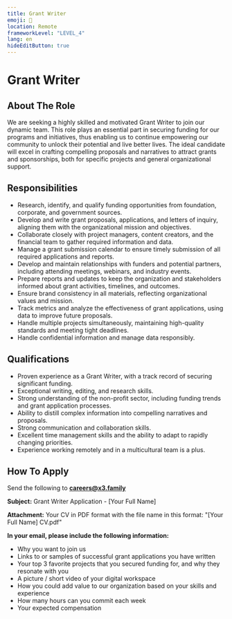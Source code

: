 ```yaml
---
title: Grant Writer
emoji: 📝
location: Remote
frameworkLevel: "LEVEL_4"
lang: en
hideEditButton: true
---
```


# Grant Writer

## About The Role

We are seeking a highly skilled and motivated Grant Writer to join our dynamic team. This role plays an essential part in securing funding for our programs and initiatives, thus enabling us to continue empowering our community to unlock their potential and live better lives. The ideal candidate will excel in crafting compelling proposals and narratives to attract grants and sponsorships, both for specific projects and general organizational support.

## Responsibilities

- Research, identify, and qualify funding opportunities from foundation, corporate, and government sources.
- Develop and write grant proposals, applications, and letters of inquiry, aligning them with the organizational mission and objectives.
- Collaborate closely with project managers, content creators, and the financial team to gather required information and data.
- Manage a grant submission calendar to ensure timely submission of all required applications and reports.
- Develop and maintain relationships with funders and potential partners, including attending meetings, webinars, and industry events.
- Prepare reports and updates to keep the organization and stakeholders informed about grant activities, timelines, and outcomes.
- Ensure brand consistency in all materials, reflecting organizational values and mission.
- Track metrics and analyze the effectiveness of grant applications, using data to improve future proposals.
- Handle multiple projects simultaneously, maintaining high-quality standards and meeting tight deadlines.
- Handle confidential information and manage data responsibly.

## Qualifications

- Proven experience as a Grant Writer, with a track record of securing significant funding.
- Exceptional writing, editing, and research skills.
- Strong understanding of the non-profit sector, including funding trends and grant application processes.
- Ability to distill complex information into compelling narratives and proposals.
- Strong communication and collaboration skills.
- Excellent time management skills and the ability to adapt to rapidly changing priorities.
- Experience working remotely and in a multicultural team is a plus.

## How To Apply

Send the following to **[careers@x3.family](mailto:careers@x3.family)**

**Subject:** Grant Writer Application - [Your Full Name]

**Attachment:** Your CV in PDF format with the file name in this format: "[Your Full Name] CV.pdf"

**In your email, please include the following information:**

- Why you want to join us
- Links to or samples of successful grant applications you have written
- Your top 3 favorite projects that you secured funding for, and why they resonate with you
- A picture / short video of your digital workspace
- How you could add value to our organization based on your skills and experience
- How many hours can you commit each week
- Your expected compensation